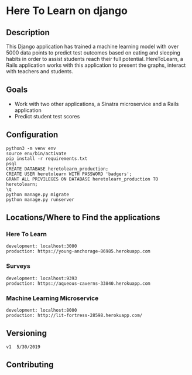 # Here To Learn on django

## Description
This Django application has trained a machine learning model with over 5000 data points to predict test outcomes based on eating and sleeping habits in order to assist students reach their full potential. HereToLearn, a Rails application works with this application to present the graphs, interact with teachers and students.

## Goals
* Work with two other applications, a Sinatra microservice and a Rails application
* Predict student test scores

## Configuration
```
python3 -m venv env
source env/bin/activate
pip install -r requirements.txt
psql
CREATE DATABASE heretolearn_production;
CREATE USER heretolearn WITH PASSWORD 'badgers';
GRANT ALL PRIVILEGES ON DATABASE heretolearn_production TO heretolearn;
\q
python manage.py migrate
python manage.py runserver
 ```
## Locations/Where to Find the applications
### Here To Learn
 ```
 development: localhost:3000
 production: https://young-anchorage-86985.herokuapp.com
 ```
### Surveys
 ```
 development: localhost:9393
 production: https://aqueous-caverns-33840.herokuapp.com
 ```
### Machine Learning Microservice
 ```
 development: localhost:8000
 production: http://lit-fortress-28598.herokuapp.com/
 ```
## Versioning
```
v1  5/30/2019
```
## Contributing
```https://github.com/blake-enyart/heretolearn_django
```
